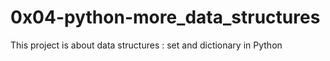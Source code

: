 # 0x04-python-more_data_structures
This project is about data structures : set and dictionary in Python
